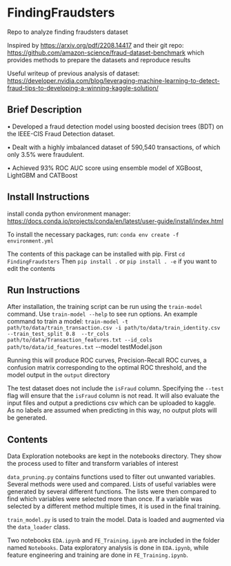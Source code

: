 # FindingFraudsters
Repo to analyze finding fraudsters dataset

Inspired by https://arxiv.org/pdf/2208.14417 and their git repo: https://github.com/amazon-science/fraud-dataset-benchmark which provides methods to prepare the datasets and reproduce results

Useful writeup of previous analysis of dataset: https://developer.nvidia.com/blog/leveraging-machine-learning-to-detect-fraud-tips-to-developing-a-winning-kaggle-solution/

## Brief Description 

• Developed a fraud detection model using boosted decision trees (BDT) on the IEEE-CIS Fraud Detection dataset.

• Dealt with a highly imbalanced dataset of 590,540 transactions, of which only 3.5% were fraudulent.

• Achieved 93% ROC AUC score using ensemble model of XGBoost, LightGBM and CATBoost

## Install Instructions
install conda python environment manager: https://docs.conda.io/projects/conda/en/latest/user-guide/install/index.html

To install the necessary packages, run: `conda env create -f environment.yml`

The contents of this package can be installed with pip. 
First `cd FindingFraudsters`
Then `pip install .` or `pip install . -e` if you want to edit the contents

## Run Instructions
After installation, the training script can be run using the `train-model` command. Use `train-model --help` to see run options.
An example command to train a model:
`train-model -t path/to/data/train_transaction.csv -i path/to/data/train_identity.csv  --train_test_split 0.8  --tr_cols path/to/data/Transaction_features.txt --id_cols path/to/data/id_features.txt` --model testModel.json

Running this will produce ROC curves, Precision-Recall ROC curves, a confusion matrix corresponding to the optimal ROC threshold, and the model output in the `output` directory

The test dataset does not include the `isFraud` column. Specifying the `--test` flag will ensure that the `isFraud` column is not read. It will also evaluate the input files and output a predictions csv which can be uploaded to kaggle. As no labels are assumed when predicting in this way, no output plots will be generated.

## Contents
Data Exploration notebooks are kept in the notebooks directory. They show the process used to filter and transform variables of interest

`data_pruning.py` contains functions used to filter out unwanted variables. Several methods were used and compared. Lists of useful variables were generated by several different functions. The lists were then compared to find which variables were selected more than once. If a variable was selected by a different method multiple times, it is used in the final training.

`train_model.py` is used to train the model. Data is loaded and augmented via the `data_loader` class. 

 Two notebooks `EDA.ipynb` and `FE_Training.ipynb` are included in the folder named `Notebooks`. Data exploratory analysis is done in `EDA.ipynb`, while feature engineering and training are done in `FE_Training.ipynb`.
